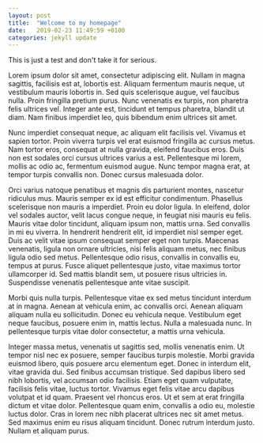 ```yaml
---
layout: post
title:  "Welcome to my homepage"
date:   2019-02-23 11:49:59 +0100
categories: jekyll update
---
```

This is just a test and don't take it for serious.



Lorem ipsum dolor sit amet, consectetur adipiscing elit. Nullam in magna sagittis, facilisis est at, lobortis est. Aliquam fermentum mauris neque, ut vestibulum mauris lobortis in. Sed quis scelerisque augue, vel faucibus nulla. Proin fringilla pretium purus. Nunc venenatis ex turpis, non pharetra felis ultrices vel. Integer ante est, tincidunt et tempus pharetra, blandit ut diam. Nam finibus imperdiet leo, quis bibendum enim ultrices sit amet.

Nunc imperdiet consequat neque, ac aliquam elit facilisis vel. Vivamus et sapien tortor. Proin viverra turpis vel erat euismod fringilla ac cursus metus. Nam tortor eros, consequat at nulla gravida, eleifend faucibus eros. Duis non est sodales orci cursus ultrices varius a est. Pellentesque mi lorem, mollis ac odio ac, fermentum euismod augue. Nunc tempor magna erat, at tempor turpis convallis non. Donec cursus malesuada dolor.

Orci varius natoque penatibus et magnis dis parturient montes, nascetur ridiculus mus. Mauris semper ex id est efficitur condimentum. Phasellus scelerisque non mauris a imperdiet. Proin eu dolor ligula. In eleifend, dolor vel sodales auctor, velit lacus congue neque, in feugiat nisi mauris eu felis. Mauris vitae dolor tincidunt, aliquam ipsum non, mattis urna. Sed convallis in mi eu viverra. In hendrerit hendrerit elit, id imperdiet nisl semper eget. Duis ac velit vitae ipsum consequat semper eget non turpis. Maecenas venenatis, ligula non ornare ultricies, nisi felis aliquam metus, nec finibus ligula odio sed metus. Pellentesque odio risus, convallis in convallis eu, tempus at purus. Fusce aliquet pellentesque justo, vitae maximus tortor ullamcorper id. Sed mattis blandit sem, ut posuere risus ultricies in. Suspendisse venenatis pellentesque ante vitae suscipit.

Morbi quis nulla turpis. Pellentesque vitae ex sed metus tincidunt interdum at in magna. Aenean at vehicula enim, ac convallis orci. Aenean aliquam aliquam nulla eu sollicitudin. Donec eu vehicula neque. Vestibulum eget neque faucibus, posuere enim in, mattis lectus. Nulla a malesuada nunc. In pellentesque turpis vitae dolor consectetur, a mattis urna vehicula.

Integer massa metus, venenatis ut sagittis sed, mollis venenatis enim. Ut tempor nisl nec ex posuere, semper faucibus turpis molestie. Morbi gravida euismod libero, quis posuere arcu elementum eget. Donec in interdum elit, vitae gravida dui. Sed finibus accumsan tristique. Sed dapibus libero sed nibh lobortis, vel accumsan odio facilisis. Etiam eget quam vulputate, facilisis felis vitae, luctus tortor. Vivamus eget felis vitae arcu dapibus volutpat et id quam. Praesent vel rhoncus eros. Ut et sem at erat fringilla dictum et vitae dolor. Pellentesque quam enim, convallis a odio eu, molestie luctus dolor. Cras in lorem nec nibh placerat ultrices nec sit amet metus. Sed maximus enim eu risus aliquam tincidunt. Donec rutrum interdum justo. Nullam et aliquam purus. 
